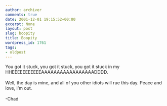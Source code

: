 ```yaml
---
author: archiver
comments: true
date: 2001-12-01 19:15:52+00:00
excerpt: None
layout: post
slug: boopity
title: Boopity
wordpress_id: 1761
tags:
- oldpost
---
```


You got it stuck, you got it stuck, you got it stuck in my HHEEEEEEEEEEEAAAAAAAAAAAAAAAAADDDD.<br /><br />Well, the day is mine, and all of you other idiots will rue this day. Peace and love, i'm out.<br /><br />-Chad